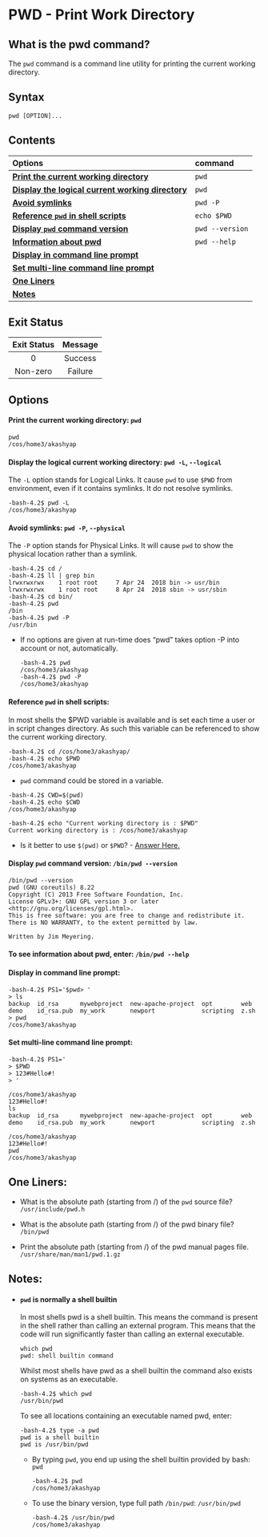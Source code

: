 # PWD - Print Work Directory

## What is the pwd command?
The ```pwd``` command is a command line utility for printing the current working directory.

## Syntax
```
pwd [OPTION]...
```

## Contents
| Options                                                 | command |
| :-------	                                              |   :--   |
|**[Print the current working directory](https://github.com/Aakriti94/articles/blob/master/Linux/pwd.md#print-the-current-working-directory-pwd)**|```pwd```|
|**[Display the logical current working directory](https://github.com/Aakriti94/articles/blob/master/Linux/pwd.md#display-the-logical-current-working-directory-pwd--l---logical)**|```pwd```|
|**[Avoid symlinks](https://github.com/Aakriti94/articles/blob/master/Linux/pwd.md#avoid-symlinks-pwd--p---physical)**|```pwd -P```|
|**[Reference ```pwd``` in shell scripts](https://github.com/Aakriti94/articles/blob/master/Linux/pwd.md#reference-pwd-in-shell-scripts)**|```echo $PWD```|
|**[Display ```pwd``` command version](https://github.com/Aakriti94/articles/blob/master/Linux/pwd.md#display-pwd-command-version-binpwd---version)**|```pwd --version```|
|**[Information about pwd](https://github.com/Aakriti94/articles/blob/master/Linux/pwd.md#to-see-information-about-pwd-enter-binpwd---help)**|```pwd --help```|
|**[Display in command line prompt](https://github.com/Aakriti94/articles/blob/master/Linux/pwd.md#display-in-command-line-prompt)**| |
|**[Set multi-line command line prompt](https://github.com/Aakriti94/articles/blob/master/Linux/pwd.md#set-multi-line-command-line-prompt)**| |
|**[One Liners](https://github.com/Aakriti94/articles/blob/master/Linux/pwd.md#one-liners)**| |
|**[Notes](https://github.com/Aakriti94/articles/blob/master/Linux/pwd.md#notes)**| |



## Exit Status
|Exit Status |	Message|
|  :----: | :----: |
|   0     |	Success|
| Non-zero| Failure|

## Options
#### Print the current working directory: ```pwd```
```
pwd
/cos/home3/akashyap
```

#### Display the logical current working directory: ```pwd -L```, ```--logical```
The ```-L``` option stands for Logical Links. It cause ```pwd``` to use ```$PWD``` from environment, even if it contains symlinks. It do not resolve symlinks.
```
-bash-4.2$ pwd -L
/cos/home3/akashyap
```

#### Avoid symlinks: ```pwd -P```, ```--physical```
The ```-P``` option stands for Physical Links. It will cause ```pwd``` to show the physical location rather than a symlink.
```
-bash-4.2$ cd /
-bash-4.2$ ll | grep bin
lrwxrwxrwx    1 root root     7 Apr 24  2018 bin -> usr/bin
lrwxrwxrwx    1 root root     8 Apr 24  2018 sbin -> usr/sbin
-bash-4.2$ cd bin/
-bash-4.2$ pwd
/bin
-bash-4.2$ pwd -P
/usr/bin
```

- If no options are given at run-time does “pwd” takes option -P into account or not, automatically.
  ```
  -bash-4.2$ pwd
  /cos/home3/akashyap
  -bash-4.2$ pwd -P
  /cos/home3/akashyap
  ```

#### Reference ```pwd``` in shell scripts:
In most shells the $PWD variable is available and is set each time a user or in script changes directory. As such this variable can be referenced to show the current working directory.
```
-bash-4.2$ cd /cos/home3/akashyap/
-bash-4.2$ echo $PWD
/cos/home3/akashyap
```
 - ```pwd``` command could be stored in a variable.
  ```
  -bash-4.2$ CWD=$(pwd)
  -bash-4.2$ echo $CWD
  /cos/home3/akashyap

  -bash-4.2$ echo "Current working directory is : $PWD"
  Current working directory is : /cos/home3/akashyap
  ```
 - Is it better to use ```$(pwd)``` or ```$PWD```? - [Answer Here. ](https://unix.stackexchange.com/questions/173916/is-it-better-to-use-pwd-or-pwd)

#### Display ```pwd``` command version: ```/bin/pwd --version```
```
/bin/pwd --version
pwd (GNU coreutils) 8.22
Copyright (C) 2013 Free Software Foundation, Inc.
License GPLv3+: GNU GPL version 3 or later <http://gnu.org/licenses/gpl.html>.
This is free software: you are free to change and redistribute it.
There is NO WARRANTY, to the extent permitted by law.

Written by Jim Meyering.
```

#### To see information about pwd, enter: ```/bin/pwd --help```

#### Display in command line prompt:
```
-bash-4.2$ PS1='$pwd> '
> ls
backup  id_rsa      mywebproject  new-apache-project  opt        web
demo    id_rsa.pub  my_work       newport             scripting  z.sh
> pwd
/cos/home3/akashyap
```

#### Set multi-line command line prompt:
```
-bash-4.2$ PS1='
> $PWD
> 123#Hello#!
> '

/cos/home3/akashyap
123#Hello#!
ls
backup  id_rsa      mywebproject  new-apache-project  opt        web
demo    id_rsa.pub  my_work       newport             scripting  z.sh

/cos/home3/akashyap
123#Hello#!
pwd
/cos/home3/akashyap
```

## One Liners:
  - What is the absolute path (starting from /) of the ```pwd``` source file? <br>
    ```/usr/include/pwd.h```

  - What is the absolute path (starting from /) of the pwd binary file? <br>
    ```/bin/pwd ```

  - Print the absolute path (starting from /) of the pwd manual pages file. <br>
    ```/usr/share/man/man1/pwd.1.gz```

## Notes:

 - #### ```pwd``` is normally a shell builtin
    In most shells pwd is a shell builtin. This means the command is present in the shell rather than calling an external program. This means that the code will run significantly faster than calling an external executable.
    ```
    which pwd
    pwd: shell builtin command
    ```

    Whilst most shells have pwd as a shell builtin the command also exists on systems as an executable.
    ```
    -bash-4.2$ which pwd
    /usr/bin/pwd
    ```

    To see all locations containing an executable named pwd, enter:
    ```
    -bash-4.2$ type -a pwd
    pwd is a shell builtin
    pwd is /usr/bin/pwd
    ```
    - By typing ```pwd```, you end up using the shell builtin provided by bash: ```pwd```

      ```
      -bash-4.2$ pwd
      /cos/home3/akashyap
      ```
    - To use the binary version, type full path ```/bin/pwd```: ```/usr/bin/pwd```
    
      ```
      -bash-4.2$ /usr/bin/pwd
      /cos/home3/akashyap
      ```
